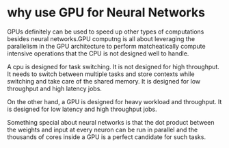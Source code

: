 # why use GPU for Neural Networks

GPUs definitely can be used to speed up other types of computations besides neural networks.GPU computng is all about leveraging the parallelism in the GPU architecture to perform matcheatically compute intensive operations that the CPU is not designed well to handle.

A cpu is designed for task switching. It is not designed for high throughput. It needs to switch between multiple tasks and store contexts while switching and take care of the shared memory. It is designed for low throughput and high latency jobs.

On the other hand, a GPU is designed for heavy workload and throughput. It is designed for low latency and high throughput jobs. 

Something special about neural networks is that the dot product between the weights and input at every neuron can be run in parallel and the thousands of cores inside a GPU is a perfect candidate for such tasks.

